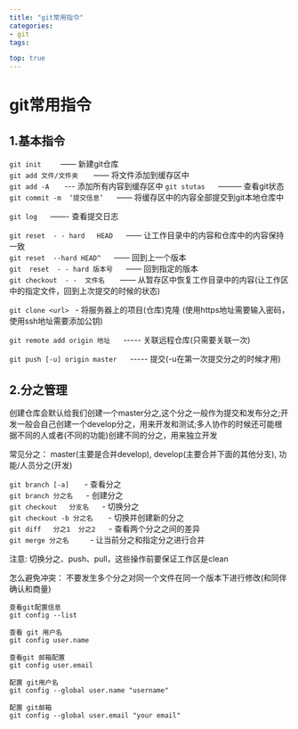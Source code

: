 ```yaml
---
title: "git常用指令"
categories:
- git
tags:

top: true
---
```



# git常用指令  
## 1.基本指令
`git init ` &nbsp;&nbsp;&nbsp;&nbsp;&nbsp; ——  新建git仓库      
`git add 文件/文件夹` &nbsp;&nbsp;&nbsp;&nbsp;&nbsp; ——  将文件添加到缓存区中  
`git add -A` &nbsp;&nbsp;&nbsp;&nbsp;&nbsp; --- 添加所有内容到缓存区中
`git stutas` &nbsp;&nbsp;&nbsp;&nbsp;&nbsp;———    查看git状态  
`git commit -m  ‘提交信息’`  &nbsp;&nbsp;&nbsp;&nbsp;&nbsp;——  将缓存区中的内容全部提交到git本地仓库中  


`git log`   &nbsp;&nbsp;&nbsp;&nbsp;&nbsp;——-    查看提交日志  

`git reset  - - hard   HEAD`  &nbsp;&nbsp;&nbsp;&nbsp;&nbsp;——   让工作目录中的内容和仓库中的内容保持一致  
`git reset  --hard HEAD^`   &nbsp;&nbsp;&nbsp;&nbsp;&nbsp;——  回到上一个版本  
`git  reset  - - hard 版本号`  &nbsp;&nbsp;&nbsp;&nbsp;&nbsp;——  回到指定的版本  
`git checkout  - -  文件名`  &nbsp;&nbsp;&nbsp;&nbsp;&nbsp; ——  从暂存区中恢复工作目录中的内容(让工作区中的指定文件，回到上次提交的时候的状态)  

`git clone <url> ` - 将服务器上的项目(仓库)克隆 (使用https地址需要输入密码，使用ssh地址需要添加公钥)  

`git remote add origin 地址`  	&nbsp;&nbsp;&nbsp;&nbsp;&nbsp;----- 关联远程仓库(只需要关联一次)

``git push [-u] origin master``  &nbsp;&nbsp;&nbsp;&nbsp;&nbsp;----- 提交(-u在第一次提交分之的时候才用)  

## 2.分之管理  
创建仓库会默认给我们创建一个master分之,这个分之一般作为提交和发布分之;开发一般会自己创建一个develop分之，用来开发和测试;多人协作的时候还可能根据不同的人或者(不同的功能)创建不同的分之，用来独立开发  

常见分之： master(主要是合并develop), develop(主要合并下面的其他分支), 功能/人员分之(开发)  

`git branch [-a]`   &nbsp;&nbsp;&nbsp;&nbsp;&nbsp;		- 查看分之   
`git branch 分之名`		&nbsp;&nbsp;&nbsp;&nbsp;&nbsp;- 创建分之   
`git checkout   分支名`		&nbsp;&nbsp;&nbsp;&nbsp;&nbsp;-   切换分之      
`git checkout -b 分之名`		&nbsp;&nbsp;&nbsp;&nbsp;&nbsp;	- 切换并创建新的分之   
`git diff	分之1  分之2`		&nbsp;&nbsp;&nbsp;&nbsp;&nbsp;- 查看两个分之之间的差异  
`git merge 分之名	`			&nbsp;&nbsp;&nbsp;&nbsp;&nbsp;- 让当前分之和指定分之进行合并     

注意: 切换分之、push、pull，这些操作前要保证工作区是clean  

怎么避免冲突：  不要发生多个分之对同一个文件在同一个版本下进行修改(和同伴确认和商量)

```
查看git配置信息
git config --list

查看 git 用户名
git config user.name

查看git 邮箱配置
git config user.email

配置 git用户名
git config --global user.name "username"

配置 git邮箱
git config --global user.email "your email"
```





